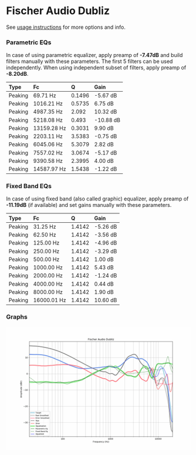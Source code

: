 # Fischer Audio Dubliz
See [usage instructions](https://github.com/jaakkopasanen/AutoEq#usage) for more options and info.

### Parametric EQs
In case of using parametric equalizer, apply preamp of **-7.47dB** and build filters manually
with these parameters. The first 5 filters can be used independently.
When using independent subset of filters, apply preamp of **-8.20dB**.

| Type    | Fc          |      Q | Gain      |
|:--------|:------------|:-------|:----------|
| Peaking | 69.71 Hz    | 0.1496 | -5.67 dB  |
| Peaking | 1016.21 Hz  | 0.5735 | 6.75 dB   |
| Peaking | 4987.35 Hz  | 2.092  | 10.32 dB  |
| Peaking | 5218.08 Hz  | 0.493  | -10.88 dB |
| Peaking | 13159.28 Hz | 0.3031 | 9.90 dB   |
| Peaking | 2203.11 Hz  | 3.5383 | -0.75 dB  |
| Peaking | 6045.06 Hz  | 5.3079 | 2.82 dB   |
| Peaking | 7557.02 Hz  | 3.0674 | -5.17 dB  |
| Peaking | 9390.58 Hz  | 2.3995 | 4.00 dB   |
| Peaking | 14587.97 Hz | 1.5438 | -1.22 dB  |

### Fixed Band EQs
In case of using fixed band (also called graphic) equalizer, apply preamp of **-11.19dB**
(if available) and set gains manually with these parameters.

| Type    | Fc          |      Q | Gain     |
|:--------|:------------|:-------|:---------|
| Peaking | 31.25 Hz    | 1.4142 | -5.26 dB |
| Peaking | 62.50 Hz    | 1.4142 | -3.56 dB |
| Peaking | 125.00 Hz   | 1.4142 | -4.96 dB |
| Peaking | 250.00 Hz   | 1.4142 | -3.29 dB |
| Peaking | 500.00 Hz   | 1.4142 | 1.00 dB  |
| Peaking | 1000.00 Hz  | 1.4142 | 5.43 dB  |
| Peaking | 2000.00 Hz  | 1.4142 | -1.24 dB |
| Peaking | 4000.00 Hz  | 1.4142 | 0.44 dB  |
| Peaking | 8000.00 Hz  | 1.4142 | 1.90 dB  |
| Peaking | 16000.01 Hz | 1.4142 | 10.60 dB |

### Graphs
![](./Fischer%20Audio%20Dubliz.png)